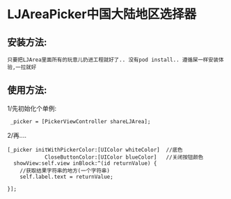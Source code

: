 # LJAreaPicker中国大陆地区选择器

## 安装方法:

    只要把LJArea里面所有的玩意儿扔进工程就好了.. 没有pod install.. 遵循屎一样安装体验,一拉就好

## 使用方法:

1/先初始化个单例:

     _picker = [PickerViewController shareLJArea];

2/再....

    [_picker initWithPickerColor:[UIColor whiteColor]  //底色
                CloseButtonColor:[UIColor blueColor]   //关闭按钮颜色
      showView:self.view inBlock:^(id returnValue) {
        //获取结果字符串的地方(一个字符串)
        self.label.text = returnValue;

    }];
